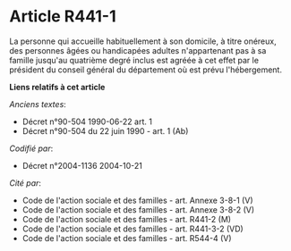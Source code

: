 # Article R441-1

La personne qui accueille habituellement à son domicile, à titre onéreux, des personnes âgées ou handicapées adultes
n'appartenant pas à sa famille jusqu'au quatrième degré inclus est agréée à cet effet par le président du conseil général du
département où est prévu l'hébergement.

**Liens relatifs à cet article**

_Anciens textes_:

  - Décret n°90-504 1990-06-22 art. 1
  - Décret n°90-504 du 22 juin 1990 - art. 1 (Ab)

_Codifié par_:

  - Décret n°2004-1136 2004-10-21

_Cité par_:

  - Code de l'action sociale et des familles - art. Annexe 3-8-1 (V)
  - Code de l'action sociale et des familles - art. Annexe 3-8-2 (V)
  - Code de l'action sociale et des familles - art. R441-2 (M)
  - Code de l'action sociale et des familles - art. R441-3-2 (VD)
  - Code de l'action sociale et des familles - art. R544-4 (V)
